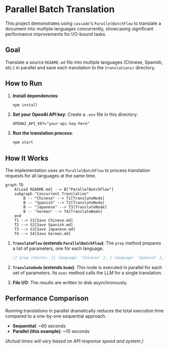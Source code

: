 # Parallel Batch Translation

This project demonstrates using `cascade`'s `ParallelBatchFlow` to translate a document into multiple languages concurrently, showcasing significant performance improvements for I/O-bound tasks.

## Goal

Translate a source `README.md` file into multiple languages (Chinese, Spanish, etc.) in parallel and save each translation to the `translations/` directory.

## How to Run

1. **Install dependencies**:

    ```bash
    npm install
    ```

2. **Set your OpenAI API key**:
    Create a `.env` file in this directory:

    ```
    OPENAI_API_KEY="your-api-key-here"
    ```

3. **Run the translation process**:

    ```bash
    npm start
    ```

## How It Works

The implementation uses an `ParallelBatchFlow` to process translation requests for all languages at the same time.

```mermaid
graph TD
    A[Load README.md] --> B["ParallelBatchFlow"]
    subgraph "Concurrent Translation"
        B -- "Chinese" --> T1[TranslateNode]
        B -- "Spanish" --> T2[TranslateNode]
        B -- "Japanese" --> T3[TranslateNode]
        B -- "German" --> T4[TranslateNode]
    end
    T1 --> S1[Save Chinese.md]
    T2 --> S2[Save Spanish.md]
    T3 --> S3[Save Japanese.md]
    T4 --> S4[Save German.md]
```

1. **`TranslateFlow` (extends `ParallelBatchFlow`)**: The `prep` method prepares a list of parameters, one for each language.

    ```typescript
    // prep returns: [{ language: 'Chinese' }, { language: 'Spanish' }, ...]
    ```

2. **`TranslateNode` (extends `Node`)**: This node is executed in parallel for each set of parameters. Its `exec` method calls the LLM for a single translation.
3. **File I/O**: The results are written to disk asynchronously.

## Performance Comparison

Running translations in parallel dramatically reduces the total execution time compared to a one-by-one sequential approach.

- **Sequential**: ~60 seconds
- **Parallel (this example)**: ~10 seconds

*(Actual times will vary based on API response speed and system.)*
